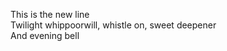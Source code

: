 This is the new line    
Twilight whippoorwill, whistle on, sweet deepener    
And evening bell    

